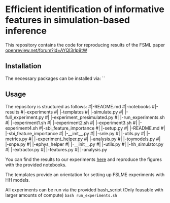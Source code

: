 # Efficient identification of informative features in simulation-based inference
This repository contains the code for reproducing results of the FSML paper [openreview.net/forum?id=AYQI3rlp9tW](https://openreview.net/forum?id=AYQI3rlp9tW)

## Installation
The necessary packages can be installed via:
``

## Usage
The repository is structured as follows:
#|-README.md
#|-notebooks
#|-results
#|-experiments
#|  |-templates
#|	    |-simulate.py
#|	    |-full_experiment.py
#|	    |-experiment_presimulated.py
#|	|-run_experiments.sh
#|	|-experiment1.sh
#|	|-experiment2.sh
#|	|-experiment3.sh
#|	|-experiment4.sh
#|-sbi_feature_importance
#|	|-setup.py
#|	|-README.md
#|	|-sbi_feature_importance
#|		|-\_\_init\_\_.py
#|		|-snle.py
#|		|-utils.py
#|		|-metrics.py
#|		|-experiment_helper.py
#|		|-analysis.py
#|		|-toymodels.py
#|		|-snpe.py
#|	|-ephys_helper
#|		|-\_\_init\_\_.py
#|		|-utils.py
#|		|-hh_simulator.py
#|		|-extractor.py
#|		|-features.py
#|		|-analysis.py

You can find the results to our experiments [here](https://zenodo.org/record/6583713) and reproduce the figures with the provided notebooks.

The templates provide an orientation for setting up FSLME experiments with HH models.

All experiments can be run via the provided bash_script (Only feasable with larger amounts of compute)
`bash run_experiments.sh`

